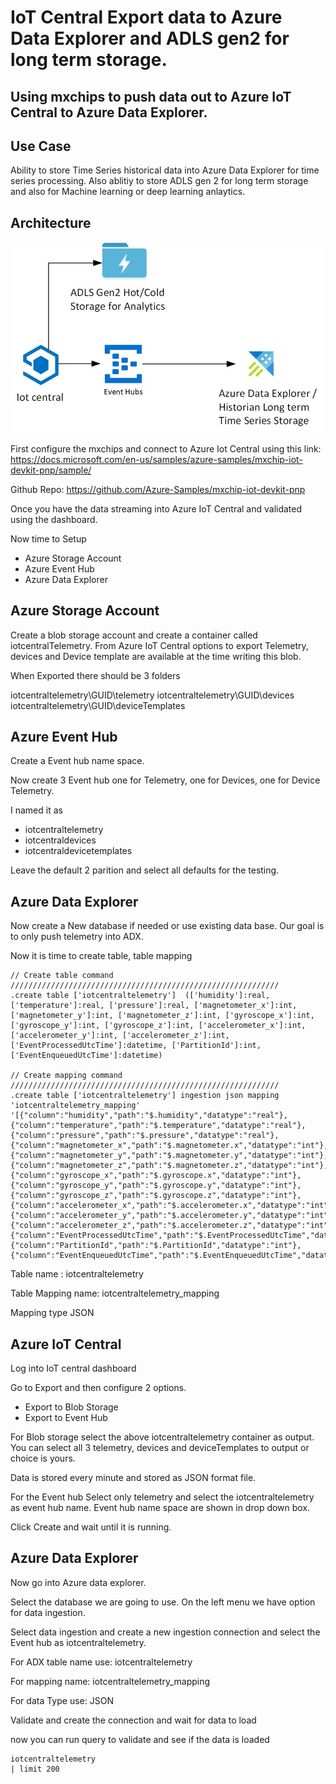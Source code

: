 # IoT Central Export data to Azure Data Explorer and ADLS gen2 for long term storage.

## Using mxchips to push data out to Azure IoT Central to Azure Data Explorer.

## Use Case

Ability to store Time Series historical data into Azure Data Explorer for time series processing. Also ablitiy to store 
ADLS gen 2 for long term storage and also for Machine learning or deep learning anlaytics.

## Architecture

![alt text](https://github.com/balakreshnan/IIoT-AI/blob/master/IIoT/images/Iotcentraltoadx.jpg "Architecture")

First configure the mxchips and connect to Azure Iot Central using this link: 
https://docs.microsoft.com/en-us/samples/azure-samples/mxchip-iot-devkit-pnp/sample/

Github Repo:
https://github.com/Azure-Samples/mxchip-iot-devkit-pnp

Once you have the data streaming into Azure IoT Central and validated using the dashboard.

Now time to Setup

- Azure Storage Account
- Azure Event Hub
- Azure Data Explorer

## Azure Storage Account

Create a blob storage account and create a container called iotcentralTelemetry. 
From Azure IoT Central options to export Telemetry, devices and Device template are available at the time writing this blob.

When Exported there should be 3 folders 

iotcentraltelemetry\GUID\telemetry
iotcentraltelemetry\GUID\devices
iotcentraltelemetry\GUID\deviceTemplates

## Azure Event Hub

Create a Event hub name space.

Now create 3 Event hub one for Telemetry, one for Devices, one for Device Telemetry.

I named it as

- iotcentraltelemetry
- iotcentraldevices
- iotcentraldevicetemplates

Leave the default 2 parition and select all defaults for the testing.

## Azure Data Explorer

Now create a New database if needed or use existing data base. Our goal is to only push telemetry into ADX.

Now it is time to create table, table mapping

```
// Create table command
////////////////////////////////////////////////////////////
.create table ['iotcentraltelemetry']  (['humidity']:real, ['temperature']:real, ['pressure']:real, ['magnetometer_x']:int, ['magnetometer_y']:int, ['magnetometer_z']:int, ['gyroscope_x']:int, ['gyroscope_y']:int, ['gyroscope_z']:int, ['accelerometer_x']:int, ['accelerometer_y']:int, ['accelerometer_z']:int, ['EventProcessedUtcTime']:datetime, ['PartitionId']:int, ['EventEnqueuedUtcTime']:datetime)

// Create mapping command
////////////////////////////////////////////////////////////
.create table ['iotcentraltelemetry'] ingestion json mapping 'iotcentraltelemetry_mapping' '[{"column":"humidity","path":"$.humidity","datatype":"real"},{"column":"temperature","path":"$.temperature","datatype":"real"},{"column":"pressure","path":"$.pressure","datatype":"real"},{"column":"magnetometer_x","path":"$.magnetometer.x","datatype":"int"},{"column":"magnetometer_y","path":"$.magnetometer.y","datatype":"int"},{"column":"magnetometer_z","path":"$.magnetometer.z","datatype":"int"},{"column":"gyroscope_x","path":"$.gyroscope.x","datatype":"int"},{"column":"gyroscope_y","path":"$.gyroscope.y","datatype":"int"},{"column":"gyroscope_z","path":"$.gyroscope.z","datatype":"int"},{"column":"accelerometer_x","path":"$.accelerometer.x","datatype":"int"},{"column":"accelerometer_y","path":"$.accelerometer.y","datatype":"int"},{"column":"accelerometer_z","path":"$.accelerometer.z","datatype":"int"},{"column":"EventProcessedUtcTime","path":"$.EventProcessedUtcTime","datatype":"datetime"},{"column":"PartitionId","path":"$.PartitionId","datatype":"int"},{"column":"EventEnqueuedUtcTime","path":"$.EventEnqueuedUtcTime","datatype":"datetime"}]'
```

Table name : iotcentraltelemetry

Table Mapping name:  iotcentraltelemetry_mapping

Mapping type JSON

## Azure IoT Central

Log into IoT central dashboard

Go to Export and then configure 2 options.

- Export to Blob Storage
- Export to Event Hub

For Blob storage select the above iotcentraltelemetry container as output. You can select all 3 telemetry, devices and deviceTemplates to output or choice is yours. 

Data is stored every minute and stored as JSON format file.

For the Event hub Select only telemetry and select the iotcentraltelemetry as event hub name. Event hub name space are shown in drop down box.

Click Create and wait until it is running.

## Azure Data Explorer

Now go into Azure data explorer.

Select the database we are going to use. On the left menu we have option for data ingestion.

Select data ingestion and create a new ingestion connection and select the Event hub as iotcentraltelemetry.

For ADX table name use: iotcentraltelemetry

For mapping name: iotcentraltelemetry_mapping

For data Type use: JSON

Validate and create the connection and wait for data to load

now you can run query to validate and see if the data is loaded

```
iotcentraltelemetry
| limit 200
```